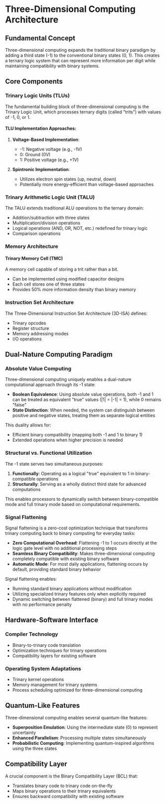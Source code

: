 # Three-Dimensional Computing Architecture

## Fundamental Concept

Three-dimensional computing expands the traditional binary paradigm by adding a third state (-1) to the conventional binary states (0, 1). This creates a ternary logic system that can represent more information per digit while maintaining compatibility with binary systems.

## Core Components

### Trinary Logic Units (TLUs)

The fundamental building block of three-dimensional computing is the Trinary Logic Unit, which processes ternary digits (called "trits") with values of -1, 0, or 1.

#### TLU Implementation Approaches:

1. **Voltage-Based Implementation**:
   - -1: Negative voltage (e.g., -1V)
   - 0: Ground (0V)
   - 1: Positive voltage (e.g., +1V)

2. **Spintronic Implementation**:
   - Utilizes electron spin states (up, neutral, down)
   - Potentially more energy-efficient than voltage-based approaches

### Trinary Arithmetic Logic Unit (TALU)

The TALU extends traditional ALU operations to the ternary domain:

- Addition/subtraction with three states
- Multiplication/division operations
- Logical operations (AND, OR, NOT, etc.) redefined for trinary logic
- Comparison operations

### Memory Architecture

#### Trinary Memory Cell (TMC)

A memory cell capable of storing a trit rather than a bit.

- Can be implemented using modified capacitor designs
- Each cell stores one of three states
- Provides 50% more information density than binary memory

### Instruction Set Architecture

The Three-Dimensional Instruction Set Architecture (3D-ISA) defines:

- Trinary opcodes
- Register structure
- Memory addressing modes
- I/O operations

## Dual-Nature Computing Paradigm

### Absolute Value Computing

Three-dimensional computing uniquely enables a dual-nature computational approach through its -1 state:

- **Boolean Equivalence**: Using absolute value operations, both -1 and 1 can be treated as equivalent "true" values (|1| = |-1| = 1), while 0 remains "false"
- **State Distinction**: When needed, the system can distinguish between positive and negative states, treating them as separate logical entities

This duality allows for:
- Efficient binary compatibility (mapping both -1 and 1 to binary 1)
- Extended operations when higher precision is needed

### Structural vs. Functional Utilization

The -1 state serves two simultaneous purposes:

1. **Functionally**: Operating as a logical "true" equivalent to 1 in binary-compatible operations
2. **Structurally**: Serving as a wholly distinct third state for advanced computations

This enables processors to dynamically switch between binary-compatible mode and full trinary mode based on computational requirements.

### Signal Flattening

Signal flattening is a zero-cost optimization technique that transforms trinary computing back to binary computing for everyday tasks:

- **Zero Computational Overhead**: Flattening -1 to 1 occurs directly at the logic gate level with no additional processing steps
- **Seamless Binary Compatibility**: Makes three-dimensional computing completely compatible with existing binary software
- **Automatic Mode**: For most daily applications, flattening occurs by default, providing standard binary behavior

Signal flattening enables:
- Running standard binary applications without modification
- Utilizing specialized trinary features only when explicitly required
- Dynamic switching between flattened (binary) and full trinary modes with no performance penalty

## Hardware-Software Interface

### Compiler Technology

- Binary-to-trinary code translation
- Optimization techniques for trinary operations
- Compatibility layers for existing software

### Operating System Adaptations

- Trinary kernel operations
- Memory management for trinary systems
- Process scheduling optimized for three-dimensional computing

## Quantum-Like Features

Three-dimensional computing enables several quantum-like features:

- **Superposition Emulation**: Using the intermediate state (0) to represent uncertainty
- **Enhanced Parallelism**: Processing multiple states simultaneously
- **Probabilistic Computing**: Implementing quantum-inspired algorithms using the three states

## Compatibility Layer

A crucial component is the Binary Compatibility Layer (BCL) that:

- Translates binary code to trinary code on-the-fly
- Maps binary operations to their trinary equivalents
- Ensures backward compatibility with existing software
